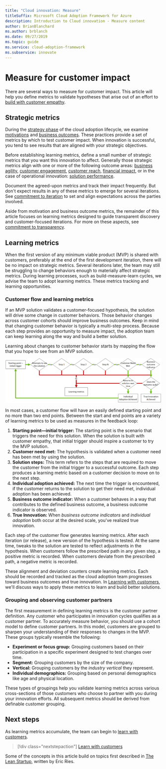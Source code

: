```yaml
---
title: "Cloud innovation: Measure"
titleSuffix: Microsoft Cloud Adoption Framework for Azure
description: Introduction to Cloud innovation - Measure content
author: BrianBlanchard
ms.author: brblanch
ms.date: 09/27/2019
ms.topic: guide
ms.service: cloud-adoption-framework
ms.subservice: innovate
---
```


# Measure for customer impact

There are several ways to measure for customer impact. This article will help you define metrics to validate hypotheses that arise out of an effort to [build with customer empathy](./build.md).

## Strategic metrics

During the [strategy phase](../../strategy/index.md) of the cloud adoption lifecycle, we examine [motivations](../../strategy/motivations.md) and [business outcomes](../../strategy/business-outcomes/index.md). These practices provide a set of metrics by which to test customer impact. When innovation is successful, you tend to see results that are aligned with your strategic objectives.

Before establishing learning metrics, define a small number of strategic metrics that you want this innovation to affect. Generally those strategic metrics align with one or more of the following outcome areas: [business agility](../../strategy/business-outcomes/agility-outcomes.md), [customer engagement](../../strategy/business-outcomes/engagement-outcomes.md), [customer reach](../../strategy/business-outcomes/reach-outcomes.md), [financial impact](../../strategy/business-outcomes/fiscal-outcomes.md), or in the case of operational innovation: [solution performance](../../strategy/business-outcomes/fiscal-outcomes.md).

Document the agreed-upon metrics and track their impact frequently. But don't expect results in any of these metrics to emerge for several iterations. See [commitment to iteration](./index.md#commitment-to-iteration) to set and align expectations across the parties involved.

Aside from motivation and business outcome metrics, the remainder of this article focuses on learning metrics designed to guide transparent discovery and customer-focused iterations. For more on these aspects, see [commitment to transparency](./index.md#commitment-to-transparency).

## Learning metrics

When the first version of any minimum viable product (MVP) is shared with customers, preferably at the end of the first development iteration, there will be no impact on strategic metrics. Several iterations later, the team may still be struggling to change behaviors enough to materially affect strategic metrics. During learning processes, such as build-measure-learn cycles, we advise the team to adopt learning metrics. These metrics tracking and learning opportunities.

### Customer flow and learning metrics

If an MVP solution validates a customer-focused hypothesis, the solution will drive some change in customer behaviors. Those behavior changes across customer cohorts should improve business outcomes. Keep in mind that changing customer behavior is typically a multi-step process. Because each step provides an opportunity to measure impact, the adoption team can keep learning along the way and build a better solution.

Learning about changes to customer behavior starts by mapping the flow that you hope to see from an MVP solution.

![Customer flow used to determine learning metrics](../../_images/innovate/customer-flow-learning-metrics.png)

In most cases, a customer flow will have an easily defined starting point and no more than two end points. Between the start and end points are a variety of learning metrics to be used as measures in the feedback loop:

1. **Starting point—initial trigger:** The starting point is the scenario that triggers the need for this solution. When the solution is built with customer empathy, that initial trigger should inspire a customer to try the MVP solution.
2. **Customer need met:** The hypothesis is validated when a customer need has been met by using the solution.
3. **Solution steps:** This term refers to the steps that are required to move the customer from the initial trigger to a successful outcome. Each step produces a learning metric based on a customer decision to move on to the next step.
4. **Individual adoption achieved:** The next time the trigger is encountered, if the customer returns to the solution to get their need met, individual adoption has been achieved.
5. **Business outcome indicator:** When a customer behaves in a way that contributes to the defined business outcome, a business outcome indicator is observed.
6. **True Innovation:** When *business outcome indicators* and *individual adoption* both occur at the desired scale, you've realized true innovation.

Each step of the customer flow generates learning metrics. After each iteration (or release), a new version of the hypothesis is tested. At the same time, tweaks to the solution are tested to reflect adjustments in the hypothesis. When customers follow the prescribed path in any given step, a positive metric is recorded. When customers deviate from the prescribed path, a negative metric is recorded.

These alignment and deviation counters create learning metrics. Each should be recorded and tracked as the cloud adoption team progresses toward business outcomes and true innovation. In [Learning with customers](./learn.md), we'll discuss ways to apply these metrics to learn and build better solutions.

### Grouping and observing customer partners

The first measurement in defining learning metrics is the customer partner definition. Any customer who participates in innovation cycles qualifies as a customer partner. To accurately measure behavior, you should use a cohort model to define customer partners. In this model, customers are grouped to sharpen your understanding of their responses to changes in the MVP. These groups typically resemble the following:

- **Experiment or focus group:** Grouping customers based on their participation in a specific experiment designed to test changes over time.
- **Segment:** Grouping customers by the size of the company.
- **Vertical:** Grouping customers by the *industry vertical* they represent.
- **Individual demographics:** Grouping based on personal demographics like age and physical location.

These types of groupings help you validate learning metrics across various cross-sections of those customers who choose to partner with you during your innovation efforts. All subsequent metrics should be derived from definable customer grouping.

## Next steps

As learning metrics accumulate, the team can begin to [learn with customers](./learn.md).

> [!div class="nextstepaction"]
> [Learn with customers](./learn.md)

Some of the concepts in this article build on topics first described in [The Lean Startup](http://theleanstartup.com/book), written by Eric Ries.
